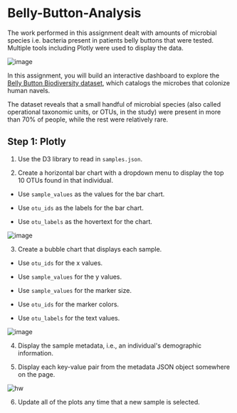 # Belly-Button-Analysis
The work performed in this assignment dealt with amounts of microbial species i.e. bacteria present in patients belly buttons that were tested.  Multiple tools including Plotly were used to display the data.

![image](https://user-images.githubusercontent.com/69222103/109903900-6fdc0580-7c6a-11eb-8d28-a5ca5a1b291c.png)


In this assignment, you will build an interactive dashboard to explore the [Belly Button Biodiversity dataset](http://robdunnlab.com/projects/belly-button-biodiversity/), which catalogs the microbes that colonize human navels.

The dataset reveals that a small handful of microbial species (also called operational taxonomic units, or OTUs, in the study) were present in more than 70% of people, while the rest were relatively rare.

## Step 1: Plotly

1. Use the D3 library to read in `samples.json`.

2. Create a horizontal bar chart with a dropdown menu to display the top 10 OTUs found in that individual.

* Use `sample_values` as the values for the bar chart.

* Use `otu_ids` as the labels for the bar chart.

* Use `otu_labels` as the hovertext for the chart.

![image](https://user-images.githubusercontent.com/69222103/109903982-8b471080-7c6a-11eb-98ac-f998a2f74353.png)

3. Create a bubble chart that displays each sample.

* Use `otu_ids` for the x values.

* Use `sample_values` for the y values.

* Use `sample_values` for the marker size.

* Use `otu_ids` for the marker colors.

* Use `otu_labels` for the text values.

![image](https://user-images.githubusercontent.com/69222103/109904002-94d07880-7c6a-11eb-90e2-0d6eda9cb4fc.png)


4. Display the sample metadata, i.e., an individual's demographic information.

5. Display each key-value pair from the metadata JSON object somewhere on the page.

![hw](Images/hw03.png)

6. Update all of the plots any time that a new sample is selected.
